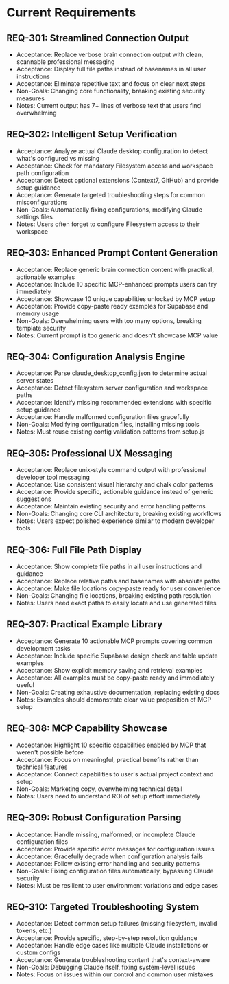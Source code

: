 # Current Requirements

## REQ-301: Streamlined Connection Output
- Acceptance: Replace verbose brain connection output with clean, scannable professional messaging
- Acceptance: Display full file paths instead of basenames in all user instructions
- Acceptance: Eliminate repetitive text and focus on clear next steps
- Non-Goals: Changing core functionality, breaking existing security measures
- Notes: Current output has 7+ lines of verbose text that users find overwhelming

## REQ-302: Intelligent Setup Verification
- Acceptance: Analyze actual Claude desktop configuration to detect what's configured vs missing
- Acceptance: Check for mandatory Filesystem access and workspace path configuration
- Acceptance: Detect optional extensions (Context7, GitHub) and provide setup guidance
- Acceptance: Generate targeted troubleshooting steps for common misconfigurations
- Non-Goals: Automatically fixing configurations, modifying Claude settings files
- Notes: Users often forget to configure Filesystem access to their workspace

## REQ-303: Enhanced Prompt Content Generation
- Acceptance: Replace generic brain connection content with practical, actionable examples
- Acceptance: Include 10 specific MCP-enhanced prompts users can try immediately
- Acceptance: Showcase 10 unique capabilities unlocked by MCP setup
- Acceptance: Provide copy-paste ready examples for Supabase and memory usage
- Non-Goals: Overwhelming users with too many options, breaking template security
- Notes: Current prompt is too generic and doesn't showcase MCP value

## REQ-304: Configuration Analysis Engine
- Acceptance: Parse claude_desktop_config.json to determine actual server states
- Acceptance: Detect filesystem server configuration and workspace paths
- Acceptance: Identify missing recommended extensions with specific setup guidance
- Acceptance: Handle malformed configuration files gracefully
- Non-Goals: Modifying configuration files, installing missing tools
- Notes: Must reuse existing config validation patterns from setup.js

## REQ-305: Professional UX Messaging
- Acceptance: Replace unix-style command output with professional developer tool messaging
- Acceptance: Use consistent visual hierarchy and chalk color patterns
- Acceptance: Provide specific, actionable guidance instead of generic suggestions
- Acceptance: Maintain existing security and error handling patterns
- Non-Goals: Changing core CLI architecture, breaking existing workflows
- Notes: Users expect polished experience similar to modern developer tools

## REQ-306: Full File Path Display
- Acceptance: Show complete file paths in all user instructions and guidance
- Acceptance: Replace relative paths and basenames with absolute paths
- Acceptance: Make file locations copy-paste ready for user convenience
- Non-Goals: Changing file locations, breaking existing path resolution
- Notes: Users need exact paths to easily locate and use generated files

## REQ-307: Practical Example Library
- Acceptance: Generate 10 actionable MCP prompts covering common development tasks
- Acceptance: Include specific Supabase design check and table update examples
- Acceptance: Show explicit memory saving and retrieval examples
- Acceptance: All examples must be copy-paste ready and immediately useful
- Non-Goals: Creating exhaustive documentation, replacing existing docs
- Notes: Examples should demonstrate clear value proposition of MCP setup

## REQ-308: MCP Capability Showcase
- Acceptance: Highlight 10 specific capabilities enabled by MCP that weren't possible before
- Acceptance: Focus on meaningful, practical benefits rather than technical features
- Acceptance: Connect capabilities to user's actual project context and setup
- Non-Goals: Marketing copy, overwhelming technical detail
- Notes: Users need to understand ROI of setup effort immediately

## REQ-309: Robust Configuration Parsing
- Acceptance: Handle missing, malformed, or incomplete Claude configuration files
- Acceptance: Provide specific error messages for configuration issues
- Acceptance: Gracefully degrade when configuration analysis fails
- Acceptance: Follow existing error handling and security patterns
- Non-Goals: Fixing configuration files automatically, bypassing Claude security
- Notes: Must be resilient to user environment variations and edge cases

## REQ-310: Targeted Troubleshooting System
- Acceptance: Detect common setup failures (missing filesystem, invalid tokens, etc.)
- Acceptance: Provide specific, step-by-step resolution guidance
- Acceptance: Handle edge cases like multiple Claude installations or custom configs
- Acceptance: Generate troubleshooting content that's context-aware
- Non-Goals: Debugging Claude itself, fixing system-level issues
- Notes: Focus on issues within our control and common user mistakes